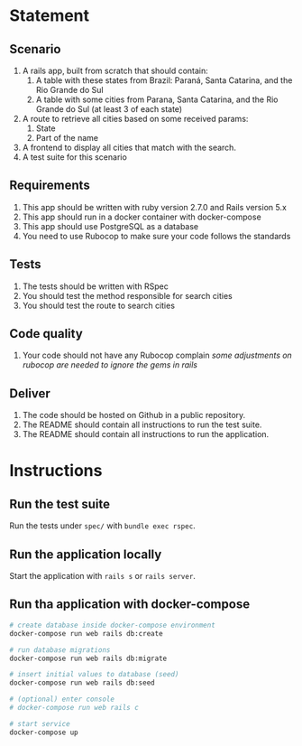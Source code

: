 # Statement

## Scenario
1. A rails app, built from scratch that should contain:
   1. A table with these states from Brazil: Paraná, Santa Catarina, and the Rio Grande
do Sul
   1. A table with some cities from Parana, Santa Catarina, and the Rio Grande do Sul
(at least 3 of each state)
2. A route to retrieve all cities based on some received params:
   1. State
   2. Part of the name
3. A frontend to display all cities that match with the search.
4. A test suite for this scenario

## Requirements
1. This app should be written with ruby version 2.7.0 and Rails version 5.x
2. This app should run in a docker container with docker-compose
3. This app should use PostgreSQL as a database
4. You need to use Rubocop to make sure your code follows the standards

## Tests
1. The tests should be written with RSpec
2. You should test the method responsible for search cities
3. You should test the route to search cities

## Code quality
1. Your code should not have any Rubocop complain
_some adjustments on rubocop are needed to ignore the gems in rails_

## Deliver
1. The code should be hosted on Github in a public repository.
2. The README should contain all instructions to run the test suite.
3. The README should contain all instructions to run the application.

# Instructions

## Run the test suite
Run the tests under `spec/` with `bundle exec rspec`.

## Run the application locally
Start the application with `rails s` or `rails server`.

## Run tha application with docker-compose
```sh
# create database inside docker-compose environment
docker-compose run web rails db:create

# run database migrations
docker-compose run web rails db:migrate

# insert initial values to database (seed)
docker-compose run web rails db:seed

# (optional) enter console
# docker-compose run web rails c

# start service
docker-compose up
```